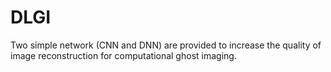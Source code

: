 # DLGI
Two simple network (CNN and DNN) are provided to increase the quality of image reconstruction for computational ghost imaging.
